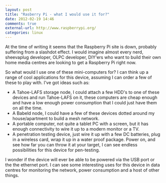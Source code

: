 ```yaml
---
layout: post
title: "Rasberry Pi - what I would use it for?"
date: 2012-02-19 14:46
comments: true
external-url: http://www.raspberrypi.org/
categories: linux
---
```


At the time of writing it seems that the Raspberry Pi site is down,
probably suffering from a slashdot effect. I would imagine almost
every nerd, sheevaplug developer, OLPC developer, DIY'ers who want to
build their own home media centres are looking to get a Raspberry Pi
right now.

So what would I use one of these mini-computers for? I can think up a
range of cool applications for this device, assuming I can order a few
of these to play with. I've got ideas such as:

* A Tahoe-LAFS storage node, I could attach a few HDD's to one of these
  devices and run Tahoe-LAFS on it, these computers are cheap enough
  and have a low enough power consumption that I could just have them
  on all the time.  
* A Babeld node, I could have a few of these devices dotted around my
  house/apartment to build a mesh network.
* A portable computer, not quite a tablet PC with a screen, but it has
  enough connectivity to wire it up to a modern monitor or a TV.
* A penetration testing device, just wire it up with a few DC
  batteries, plug in a wireless card, wrap it up in a water proof
  package. Power on, and see how far you can throw it at your target,
  I can see endless possibilities for this device for pen-testing.

I wonder if the device will ever be able to be powered via the USB
port or the the ethernet port. I can see some interesting uses for
this device in data centres for monitoring the network, power
consumption and a host of other things.
